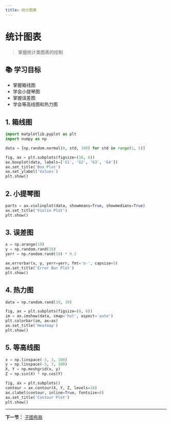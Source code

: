 ```yaml
---
title: 统计图表
---
```


# 统计图表

> 掌握统计类图表的绘制

## 📚 学习目标

- 掌握箱线图
- 学会小提琴图
- 掌握误差图
- 学会等高线图和热力图

## 1. 箱线图

```python
import matplotlib.pyplot as plt
import numpy as np

data = [np.random.normal(0, std, 100) for std in range(1, 5)]

fig, ax = plt.subplots(figsize=(10, 6))
ax.boxplot(data, labels=['G1', 'G2', 'G3', 'G4'])
ax.set_title('Box Plot')
ax.set_ylabel('Values')
plt.show()
```

## 2. 小提琴图

```python
parts = ax.violinplot(data, showmeans=True, showmedians=True)
ax.set_title('Violin Plot')
plt.show()
```

## 3. 误差图

```python
x = np.arange(10)
y = np.random.rand(10)
yerr = np.random.rand(10) * 0.2

ax.errorbar(x, y, yerr=yerr, fmt='o-', capsize=5)
ax.set_title('Error Bar Plot')
plt.show()
```

## 4. 热力图

```python
data = np.random.rand(10, 10)

fig, ax = plt.subplots(figsize=(8, 6))
im = ax.imshow(data, cmap='hot', aspect='auto')
plt.colorbar(im, ax=ax)
ax.set_title('Heatmap')
plt.show()
```

## 5. 等高线图

```python
x = np.linspace(-3, 3, 100)
y = np.linspace(-3, 3, 100)
X, Y = np.meshgrid(x, y)
Z = np.sin(X) * np.cos(Y)

fig, ax = plt.subplots()
contour = ax.contour(X, Y, Z, levels=10)
ax.clabel(contour, inline=True, fontsize=8)
ax.set_title('Contour Plot')
plt.show()
```

---

**下一节：** [子图布局](06-子图布局.md)
